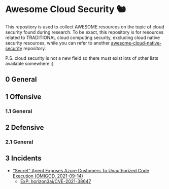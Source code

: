 # Awesome Cloud Security 🐿

This repository is used to collect AWESOME resources on the topic of cloud security found during research. To be exact, this repository is for resources related to TRADITIONAL cloud computing security, excluding cloud native security resources, while you can refer to another [awesome-cloud-native-security](https://github.com/Metarget/awesome-cloud-native-security) repository.

P.S. cloud security is not a new field so there must exist lots of other lists available somewhere :)

## 0 General

## 1 Offensive

### 1.1 General

## 2 Defensive

### 2.1 General

## 3 Incidents

- [“Secret” Agent Exposes Azure Customers To Unauthorized Code Execution (OMIGOD, 2021-09-14)](https://www.wiz.io/blog/secret-agent-exposes-azure-customers-to-unauthorized-code-execution)
    - [ExP: horizon3ai/CVE-2021-38647](https://github.com/horizon3ai/CVE-2021-38647)
